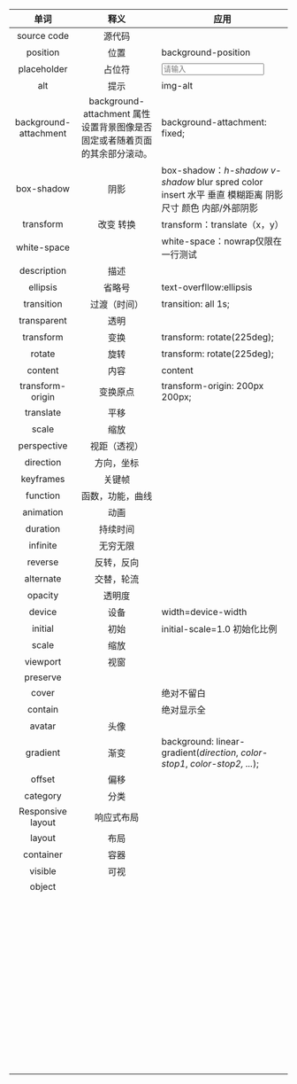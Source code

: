 |         单词          |                             释义                             | 应用                                                         |
| :-------------------: | :----------------------------------------------------------: | ------------------------------------------------------------ |
|      source code      |                            源代码                            |                                                              |
|       position        |                             位置                             | background-position                                          |
|      placeholder      |                            占位符                            | <input type="text" placeholder="请输入"/>                    |
|          alt          |                             提示                             | img-alt                                                      |
| background-attachment | background-attachment 属性设置背景图像是否固定或者随着页面的其余部分滚动。 | background-attachment: fixed;                                |
|      box-shadow       |                             阴影                             | box-shadow：*h-shadow*  *v-shadow*  blur spred color insert   水平 垂直 模糊距离  阴影尺寸  颜色 内部/外部阴影 |
|       transform       |                          改变 转换                           | transform：translate（x，y）                                 |
|      white-space      |                                                              | white-space：nowrap仅限在一行测试                            |
|      description      |                             描述                             |                                                              |
|       ellipsis        |                            省略号                            | text-overfllow:ellipsis                                      |
|      transition       |                         过渡（时间）                         | transition: all 1s;                                          |
|      transparent      |                             透明                             |                                                              |
|       transform       |                             变换                             | transform: rotate(225deg);                                   |
|        rotate         |                             旋转                             | transform: rotate(225deg);                                   |
|        content        |                             内容                             | content                                                      |
|   transform-origin    |                           变换原点                           | transform-origin: 200px 200px;                               |
|       translate       |                             平移                             |                                                              |
|         scale         |                             缩放                             |                                                              |
|      perspective      |                         视距（透视）                         |                                                              |
|       direction       |                          方向，坐标                          |                                                              |
|       keyframes       |                            关键帧                            |                                                              |
|       function        |                       函数，功能，曲线                       |                                                              |
|       animation       |                             动画                             |                                                              |
|       duration        |                           持续时间                           |                                                              |
|       infinite        |                           无穷无限                           |                                                              |
|        reverse        |                          反转，反向                          |                                                              |
|       alternate       |                          交替，轮流                          |                                                              |
|        opacity        |                            透明度                            |                                                              |
|        device         |                             设备                             | width=device-width                                           |
|        initial        |                             初始                             | initial-scale=1.0 初始化比例                                 |
|         scale         |                             缩放                             |                                                              |
|       viewport        |                             视窗                             |                                                              |
|       preserve        |                                                              |                                                              |
|         cover         |                                                              | 绝对不留白                                                   |
|        contain        |                                                              | 绝对显示全                                                   |
|        avatar         |                             头像                             | <img class="avatar">                                         |
|       gradient        |                             渐变                             | background: linear-gradient(*direction*, *color-stop1*, *color-stop2, ...*); |
|        offset         |                             偏移                             |                                                              |
|       category        |                             分类                             |                                                              |
|   Responsive layout   |                          响应式布局                          |                                                              |
|        layout         |                             布局                             |                                                              |
|       container       |                             容器                             |                                                              |
|        visible        |                             可视                             |                                                              |
|        object         |                                                              |                                                              |
|                       |                                                              |                                                              |
|                       |                                                              |                                                              |
|                       |                                                              |                                                              |
|                       |                                                              |                                                              |
|                       |                                                              |                                                              |
|                       |                                                              |                                                              |
|                       |                                                              |                                                              |
|                       |                                                              |                                                              |
|                       |                                                              |                                                              |
|                       |                                                              |                                                              |
|                       |                                                              |                                                              |
|                       |                                                              |                                                              |
|                       |                                                              |                                                              |
|                       |                                                              |                                                              |
|                       |                                                              |                                                              |
|                       |                                                              |                                                              |
|                       |                                                              |                                                              |
|                       |                                                              |                                                              |
|                       |                                                              |                                                              |
|                       |                                                              |                                                              |
|                       |                                                              |                                                              |
|                       |                                                              |                                                              |
|                       |                                                              |                                                              |
|                       |                                                              |                                                              |
|                       |                                                              |                                                              |
|                       |                                                              |                                                              |
|                       |                                                              |                                                              |
|                       |                                                              |                                                              |
|                       |                                                              |                                                              |
|                       |                                                              |                                                              |
|                       |                                                              |                                                              |
|                       |                                                              |                                                              |
|                       |                                                              |                                                              |
|                       |                                                              |                                                              |
|                       |                                                              |                                                              |
|                       |                                                              |                                                              |
|                       |                                                              |                                                              |
|                       |                                                              |                                                              |
|                       |                                                              |                                                              |
|                       |                                                              |                                                              |
|                       |                                                              |                                                              |
|                       |                                                              |                                                              |
|                       |                                                              |                                                              |
|                       |                                                              |                                                              |
|                       |                                                              |                                                              |
|                       |                                                              |                                                              |
|                       |                                                              |                                                              |
|                       |                                                              |                                                              |
|                       |                                                              |                                                              |
|                       |                                                              |                                                              |
|                       |                                                              |                                                              |
|                       |                                                              |                                                              |
|                       |                                                              |                                                              |
|                       |                                                              |                                                              |

